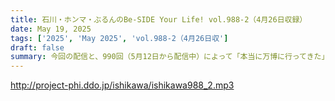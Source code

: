```yaml
---
title: 石川・ホンマ・ぶるんのBe-SIDE Your Life! vol.988-2（4月26日収録）
date: May 19, 2025
tags: ['2025', 'May 2025', 'vol.988-2（4月26日収']
draft: false
summary: 今回の配信と、990回（5月12日から配信中）によって「本当に万博に行ってきた」と示せる、いわば「有言実行のビーサイ」...ではありますが、よくよく考えると本末転倒ですね（滝汗）ともあれ、万博に行ったよ！という方は是非、感想や訪問記を番組メール「 biho@be-side.jp 」までお寄せ下さいませ。
---
```


http://project-phi.ddo.jp/ishikawa/ishikawa988_2.mp3